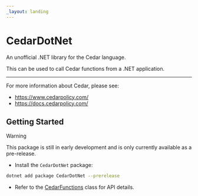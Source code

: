 ```yaml
---
_layout: landing
---
```


# CedarDotNet

An unofficial .NET library for the Cedar language. 

This can be used to call Cedar functions from a .NET application.

---

For more information about Cedar, please see:
- https://www.cedarpolicy.com/
- https://docs.cedarpolicy.com/

## Getting Started

> [!WARNING]
> This package is still in early development and is only currently available as a pre-release.

- Install the `CedarDotNet` package:

```sh
dotnet add package CedarDotNet --prerelease
```

- Refer to the [CedarFunctions](xref:CedarDotNet.CedarFunctions) class for API details.
